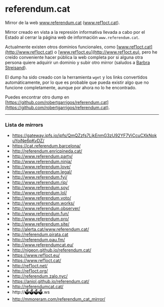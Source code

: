 # referendum.cat
Mirror de la web www.referendum.cat (www.ref1oct.cat).

Mirror creado en vista a la represión informativa llevada a cabo por el Estado al cerrar la página web de información `www.referendum.cat`.

Actualmente existen otros dominios funcionales, como [www.ref1oct.cat](http://www.ref1oct.cat) o [www.ref1oct.eu](http://www.ref1oct.eu), pero he creído conveniente hacer pública la web completa por si alguna otra persona quiere adquirir un dominio y subir otro mirror (saludos a [Barbra Streisand](https://es.wikipedia.org/wiki/Efecto_Streisand)).

El dump ha sido creado con la herramienta `wget` y los links convertidos automáticamente, por lo que es probable que pueda existir algo que no funcione completamente, aunque por ahora no lo he encontrado.

Puedes encontrar otro dump en [https://github.com/robertgarrigos/referendum.cat](https://github.com/robertgarrigos/referendum.cat).

---

### Lista de mirrors

* https://gateway.ipfs.io/ipfs/QmQZzfs7LjkEnmG3zU92YF7ViCcuCXkNokuYoiNe6pKvDZ/
* https://cat.referendum.barcelona/
* http://referendum.enricpineda.cat/
* http://www.referendum.party/
* http://www.referendum.ninja/
* http://www.referendum.love/
* http://www.referendum.legal/
* http://www.referendum.fyi/
* http://www.referendum.rip/
* http://www.referendum.soy/
* http://www.referendum.lol/
* http://www.referendum.voto/
* http://www.referendum.works/
* http://www.referendum.observer/
* http://www.referendum.fun/
* http://www.referendum.pro/
* http://www.referendum.site/
* http://alerta.cat/www.referendum.cat/
* http://referendum.pirata.cat
* http://referendum.pau.fm/
* http://www.referendumcat.eu/
* http://nigeon.github.io/referendum.cat/
* https://www.ref1oct.eu/
* https://www.ref1oct.cat/
* http://ref1oct.net/
* http://ref1oct.org/
* http://referendum.zalo.nyc/
* https://aniol.github.io/referendum.cat/
* http://referendumcat.cat/
* http://🗳🗳🗳🗳.ws
* http://mmoreram.com/referendum_cat_mirror/


